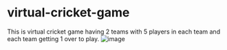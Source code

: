 # virtual-cricket-game
This is virtual cricket game having 2 teams with 5 players in each team and each team getting 1 over to play.
![image](https://github.com/Prakram14/virtual-cricket-game/assets/105963616/b755a76c-54b5-4adf-9797-80c2b184ded9)
